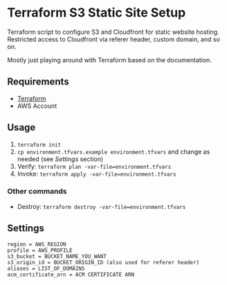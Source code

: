 # Terraform S3 Static Site Setup

Terraform script to configure S3 and Cloudfront for static website hosting. Restricted access to Cloudfront via referer header, custom domain, and so on.

Mostly just playing around with Terraform based on the documentation.

## Requirements

- [Terraform](https://learn.hashicorp.com/terraform/getting-started/install)
- AWS Account

## Usage

1. `terraform init`
1. `cp environment.tfvars.example environment.tfvars` and change as needed (see _Settings_ section)
1. Verify: `terraform plan -var-file=environment.tfvars`
1. Invoke: `terraform apply -var-file=environment.tfvars`

### Other commands

- Destroy: `terraform destroy -var-file=environment.tfvars`

## Settings

```
region = AWS_REGION
profile = AWS_PROFILE
s3_bucket = BUCKET_NAME_YOU_WANT
s3_origin_id = BUCKET_ORIGIN_ID (also used for referer header)
aliases = LIST_OF_DOMAINS
acm_certificate_arn = ACM CERTIFICATE ARN
```
